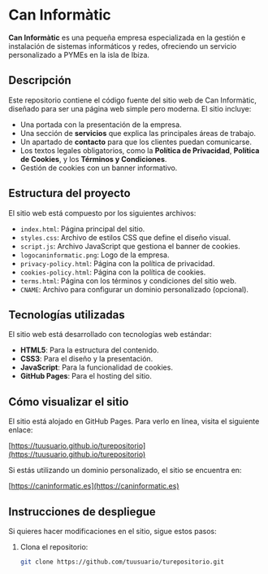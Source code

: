 # Can Informàtic

**Can Informàtic** es una pequeña empresa especializada en la gestión e instalación de sistemas informáticos y redes, ofreciendo un servicio personalizado a PYMEs en la isla de Ibiza.

## Descripción

Este repositorio contiene el código fuente del sitio web de Can Informàtic, diseñado para ser una página web simple pero moderna. El sitio incluye:

- Una portada con la presentación de la empresa.
- Una sección de **servicios** que explica las principales áreas de trabajo.
- Un apartado de **contacto** para que los clientes puedan comunicarse.
- Los textos legales obligatorios, como la **Política de Privacidad**, **Política de Cookies**, y los **Términos y Condiciones**.
- Gestión de cookies con un banner informativo.

## Estructura del proyecto

El sitio web está compuesto por los siguientes archivos:

- `index.html`: Página principal del sitio.
- `styles.css`: Archivo de estilos CSS que define el diseño visual.
- `script.js`: Archivo JavaScript que gestiona el banner de cookies.
- `logocaninformatic.png`: Logo de la empresa.
- `privacy-policy.html`: Página con la política de privacidad.
- `cookies-policy.html`: Página con la política de cookies.
- `terms.html`: Página con los términos y condiciones del sitio web.
- `CNAME`: Archivo para configurar un dominio personalizado (opcional).

## Tecnologías utilizadas

El sitio web está desarrollado con tecnologías web estándar:

- **HTML5**: Para la estructura del contenido.
- **CSS3**: Para el diseño y la presentación.
- **JavaScript**: Para la funcionalidad de cookies.
- **GitHub Pages**: Para el hosting del sitio.

## Cómo visualizar el sitio

El sitio está alojado en GitHub Pages. Para verlo en línea, visita el siguiente enlace:

[https://tuusuario.github.io/turepositorio](https://tuusuario.github.io/turepositorio)

Si estás utilizando un dominio personalizado, el sitio se encuentra en:

[https://caninformatic.es](https://caninformatic.es)

## Instrucciones de despliegue

Si quieres hacer modificaciones en el sitio, sigue estos pasos:

1. Clona el repositorio:
   ```bash
   git clone https://github.com/tuusuario/turepositorio.git
